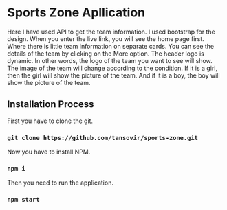 # Sports Zone Apllication

Here I have used API to get the team information. I used bootstrap for the design. When you enter the live link, you will see the home page first. Where there is little team information on separate cards. You can see the details of the team by clicking on the More option. The header logo is dynamic. In other words, the logo of the team you want to see will show. The image of the team will change according to the condition. If it is a girl, then the girl will show the picture of the team. And if it is a boy, the boy will show the picture of the team.

## Installation Process

First you have to clone the git.
### `git clone https://github.com/tansovir/sports-zone.git`

Now you have to install NPM.
### `npm i`
Then you need to run the application.
### `npm start`

